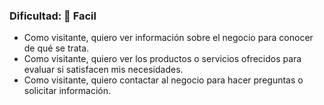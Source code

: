 ### Dificultad: 🦋 Facil 

- Como visitante, quiero ver información sobre el negocio para conocer de qué se trata.
- Como visitante, quiero ver los productos o servicios ofrecidos para evaluar si satisfacen mis necesidades.
- Como visitante, quiero contactar al negocio para hacer preguntas o solicitar información.

